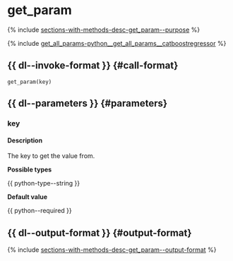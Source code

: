 # get_param

{% include [sections-with-methods-desc-get_param--purpose](../_includes/work_src/reusage/get_param--purpose.md) %}


{% include [get_all_params-python__get_all_params__catboostregressor](../_includes/work_src/reusage-python/python__get_all_params__catboostregressor.md) %}


## {{ dl--invoke-format }} {#call-format}

```no-highlight
get_param(key)
```

## {{ dl--parameters }} {#parameters}

### key

#### Description

The key to get the value from.

**Possible types** 

{{ python-type--string }}

**Default value** 

{{ python--required }}

## {{ dl--output-format }} {#output-format}

{% include [sections-with-methods-desc-get_param--output-format](../_includes/work_src/reusage/get_param--output-format.md) %}


